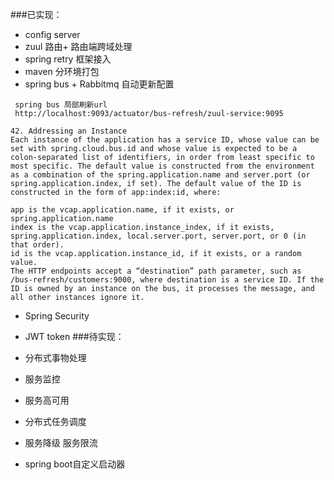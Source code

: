 ###已实现：

 - config server
 - zuul 路由+ 路由端跨域处理
 - spring retry 框架接入
 - maven 分环境打包
 - spring bus + Rabbitmq 自动更新配置
 
 ````
  spring bus 局部刷新url
  http://localhost:9093/actuator/bus-refresh/zuul-service:9095
 ````
 ```
 42. Addressing an Instance
 Each instance of the application has a service ID, whose value can be set with spring.cloud.bus.id and whose value is expected to be a colon-separated list of identifiers, in order from least specific to most specific. The default value is constructed from the environment as a combination of the spring.application.name and server.port (or spring.application.index, if set). The default value of the ID is constructed in the form of app:index:id, where:
 
 app is the vcap.application.name, if it exists, or spring.application.name
 index is the vcap.application.instance_index, if it exists, spring.application.index, local.server.port, server.port, or 0 (in that order).
 id is the vcap.application.instance_id, if it exists, or a random value.
 The HTTP endpoints accept a “destination” path parameter, such as /bus-refresh/customers:9000, where destination is a service ID. If the ID is owned by an instance on the bus, it processes the message, and all other instances ignore it.

 ```
 - Spring Security
 - JWT token
###待实现：
 
 - 分布式事物处理
 - 服务监控
 - 服务高可用
 - 分布式任务调度
 - 服务降级 服务限流
 - spring boot自定义启动器